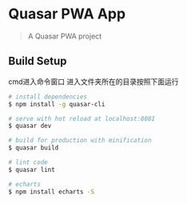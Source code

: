 # Quasar PWA App

> A Quasar PWA project

## Build Setup
cmd进入命令窗口
进入文件夹所在的目录按照下面运行

``` bash
# install dependencies
$ npm install -g quasar-cli

# serve with hot reload at localhost:8081
$ quasar dev

# build for production with minification
$ quasar build

# lint code
$ quasar lint

# echarts
$ npm install echarts -S
```
